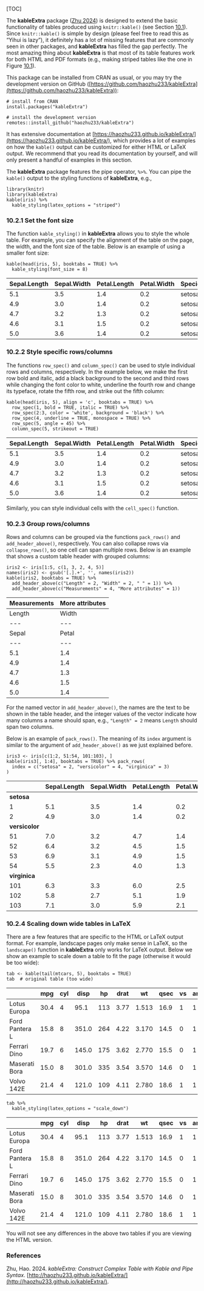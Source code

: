 [TOC]

The **kableExtra** package ([Zhu 2024](#ref-R-kableExtra)) is designed to extend the basic functionality of tables produced using `knitr::kable()` (see Section [10.1]($The-Function-Knitr-Kable)). Since `knitr::kable()` is simple by design (please feel free to read this as “Yihui is lazy”), it definitely has a lot of missing features that are commonly seen in other packages, and **kableExtra** has filled the gap perfectly. The most amazing thing about **kableExtra** is that most of its table features work for both HTML and PDF formats (e.g., making striped tables like the one in Figure [10.1](https://bookdown.org/yihui/rmarkdown-cookbook/kable.html#fig:striped-table)).

This package can be installed from CRAN as usual, or you may try the development version on GitHub ([https://github.com/haozhu233/kableExtra](https://github.com/haozhu233/kableExtra)):

    # install from CRAN
    install.packages("kableExtra")
    
    # install the development version
    remotes::install_github("haozhu233/kableExtra")

It has extensive documentation at [https://haozhu233.github.io/kableExtra/](https://haozhu233.github.io/kableExtra/), which provides a lot of examples on how the `kable()` output can be customized for either HTML or LaTeX output. We recommend that you read its documentation by yourself, and will only present a handful of examples in this section.

The **kableExtra** package features the pipe operator, `%>%`. You can pipe the `kable()` output to the styling functions of **kableExtra**, e.g.,

    library(knitr)
    library(kableExtra)
    kable(iris) %>%
      kable_styling(latex_options = "striped")

### 10.2.1 Set the font size

The function `kable_styling()` in **kableExtra** allows you to style the whole table. For example, you can specify the alignment of the table on the page, the width, and the font size of the table. Below is an example of using a smaller font size:

    kable(head(iris, 5), booktabs = TRUE) %>%
      kable_styling(font_size = 8)

| Sepal.Length | Sepal.Width | Petal.Length | Petal.Width | Species |
| --- | --- | --- | --- | --- |
| 5.1 | 3.5 | 1.4 | 0.2 | setosa |
| 4.9 | 3.0 | 1.4 | 0.2 | setosa |
| 4.7 | 3.2 | 1.3 | 0.2 | setosa |
| 4.6 | 3.1 | 1.5 | 0.2 | setosa |
| 5.0 | 3.6 | 1.4 | 0.2 | setosa |

### 10.2.2 Style specific rows/columns

The functions `row_spec()` and `column_spec()` can be used to style individual rows and columns, respectively. In the example below, we make the first row bold and italic, add a black background to the second and third rows while changing the font color to white, underline the fourth row and change its typeface, rotate the fifth row, and strike out the fifth column:

    kable(head(iris, 5), align = 'c', booktabs = TRUE) %>%
      row_spec(1, bold = TRUE, italic = TRUE) %>% 
      row_spec(2:3, color = 'white', background = 'black') %>%
      row_spec(4, underline = TRUE, monospace = TRUE) %>% 
      row_spec(5, angle = 45) %>% 
      column_spec(5, strikeout = TRUE)

| Sepal.Length | Sepal.Width | Petal.Length | Petal.Width | Species |
| --- | --- | --- | --- | --- |
| 5.1 | 3.5 | 1.4 | 0.2 | setosa |
| 4.9 | 3.0 | 1.4 | 0.2 | setosa |
| 4.7 | 3.2 | 1.3 | 0.2 | setosa |
| 4.6 | 3.1 | 1.5 | 0.2 | setosa |
| 5.0 | 3.6 | 1.4 | 0.2 | setosa |

Similarly, you can style individual cells with the `cell_spec()` function.

### 10.2.3 Group rows/columns

Rows and columns can be grouped via the functions `pack_rows()` and `add_header_above()`, respectively. You can also collapse rows via `collapse_rows()`, so one cell can span multiple rows. Below is an example that shows a custom table header with grouped columns:

    iris2 <- iris[1:5, c(1, 3, 2, 4, 5)]
    names(iris2) <- gsub('[.].+', '', names(iris2))
    kable(iris2, booktabs = TRUE) %>%
      add_header_above(c("Length" = 2, "Width" = 2, " " = 1)) %>% 
      add_header_above(c("Measurements" = 4, "More attributes" = 1))

| Measurements | More attributes |
| --- | --- |
| Length | Width |  |
| --- | --- | --- |
| Sepal | Petal | Sepal | Petal | Species |
| --- | --- | --- | --- | --- |
| 5.1 | 1.4 | 3.5 | 0.2 | setosa |
| 4.9 | 1.4 | 3.0 | 0.2 | setosa |
| 4.7 | 1.3 | 3.2 | 0.2 | setosa |
| 4.6 | 1.5 | 3.1 | 0.2 | setosa |
| 5.0 | 1.4 | 3.6 | 0.2 | setosa |

For the named vector in `add_header_above()`, the names are the text to be shown in the table header, and the integer values of the vector indicate how many columns a name should span, e.g., `"Length" = 2` means `Length` should span two columns.

Below is an example of `pack_rows()`. The meaning of its `index` argument is similar to the argument of `add_header_above()` as we just explained before.

    iris3 <- iris[c(1:2, 51:54, 101:103), ]
    kable(iris3[, 1:4], booktabs = TRUE) %>% pack_rows(
      index = c("setosa" = 2, "versicolor" = 4, "virginica" = 3)
    )

|  | Sepal.Length | Sepal.Width | Petal.Length | Petal.Width |
| --- | --- | --- | --- | --- |
| **setosa** |
| 1 | 5.1 | 3.5 | 1.4 | 0.2 |
| 2 | 4.9 | 3.0 | 1.4 | 0.2 |
| **versicolor** |
| 51 | 7.0 | 3.2 | 4.7 | 1.4 |
| 52 | 6.4 | 3.2 | 4.5 | 1.5 |
| 53 | 6.9 | 3.1 | 4.9 | 1.5 |
| 54 | 5.5 | 2.3 | 4.0 | 1.3 |
| **virginica** |
| 101 | 6.3 | 3.3 | 6.0 | 2.5 |
| 102 | 5.8 | 2.7 | 5.1 | 1.9 |
| 103 | 7.1 | 3.0 | 5.9 | 2.1 |

### 10.2.4 Scaling down wide tables in LaTeX

There are a few features that are specific to the HTML or LaTeX output format. For example, landscape pages only make sense in LaTeX, so the `landscape()` function in **kableExtra** only works for LaTeX output. Below we show an example to scale down a table to fit the page (otherwise it would be too wide):

    tab <- kable(tail(mtcars, 5), booktabs = TRUE)
    tab  # original table (too wide)


|  | mpg | cyl | disp | hp | drat | wt | qsec | vs | am | gear | carb |
| --- | --- | --- | --- | --- | --- | --- | --- | --- | --- | --- | --- |
| Lotus Europa | 30.4 | 4 | 95.1 | 113 | 3.77 | 1.513 | 16.9 | 1 | 1 | 5 | 2 |
| Ford Pantera L | 15.8 | 8 | 351.0 | 264 | 4.22 | 3.170 | 14.5 | 0 | 1 | 5 | 4 |
| Ferrari Dino | 19.7 | 6 | 145.0 | 175 | 3.62 | 2.770 | 15.5 | 0 | 1 | 5 | 6 |
| Maserati Bora | 15.0 | 8 | 301.0 | 335 | 3.54 | 3.570 | 14.6 | 0 | 1 | 5 | 8 |
| Volvo 142E | 21.4 | 4 | 121.0 | 109 | 4.11 | 2.780 | 18.6 | 1 | 1 | 4 | 2 |

    tab %>%
      kable_styling(latex_options = "scale_down")

|  | mpg | cyl | disp | hp | drat | wt | qsec | vs | am | gear | carb |
| --- | --- | --- | --- | --- | --- | --- | --- | --- | --- | --- | --- |
| Lotus Europa | 30.4 | 4 | 95.1 | 113 | 3.77 | 1.513 | 16.9 | 1 | 1 | 5 | 2 |
| Ford Pantera L | 15.8 | 8 | 351.0 | 264 | 4.22 | 3.170 | 14.5 | 0 | 1 | 5 | 4 |
| Ferrari Dino | 19.7 | 6 | 145.0 | 175 | 3.62 | 2.770 | 15.5 | 0 | 1 | 5 | 6 |
| Maserati Bora | 15.0 | 8 | 301.0 | 335 | 3.54 | 3.570 | 14.6 | 0 | 1 | 5 | 8 |
| Volvo 142E | 21.4 | 4 | 121.0 | 109 | 4.11 | 2.780 | 18.6 | 1 | 1 | 4 | 2 |

You will not see any differences in the above two tables if you are viewing the HTML version.

### References[](https://bookdown.org/yihui/rmarkdown-cookbook/references.html#references)

Zhu, Hao. 2024. _kableExtra: Construct Complex Table with Kable and Pipe Syntax_. [http://haozhu233.github.io/kableExtra/](http://haozhu233.github.io/kableExtra/).
